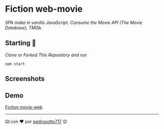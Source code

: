 # Fiction web-movie

_SPA make in vanilla JavaScript. Consume the Movie API (The Movie Database), TMDb._

## Starting 🚀

_Clone or Forked This Repository and run_

```
npm start
```

## Screenshots

## Demo

[Fiction movie-web](https://pedrosotto717.github.io/fiction/dist/)


---
⌨️ con ❤️ por [pedrosotto717](https://github.com/pedrosotto717) 😊
